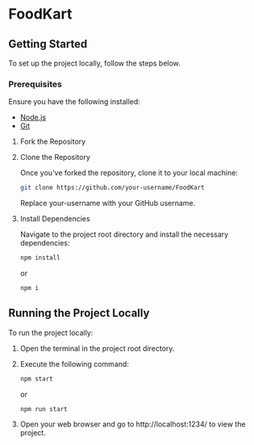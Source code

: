 # FoodKart

## Getting Started

To set up the project locally, follow the steps below.

### Prerequisites

Ensure you have the following installed:

- [Node.js](https://nodejs.org/en/download/)
- [Git](https://git-scm.com/downloads)

1. Fork the Repository

2. Clone the Repository

   Once you've forked the repository, clone it to your local machine:

   ```bash
   git clone https://github.com/your-username/FoodKart
   ```

   Replace your-username with your GitHub username.

3. Install Dependencies

   Navigate to the project root directory and install the necessary dependencies:

   ```bash
   npm install
   ```

   or

   ```bash
   npm i
   ```

## Running the Project Locally

To run the project locally:

1. Open the terminal in the project root directory.
2. Execute the following command:

   ```bash
   npm start
   ```

   or

   ```bash
   npm run start
   ```

3. Open your web browser and go to http://localhost:1234/ to view the project.
